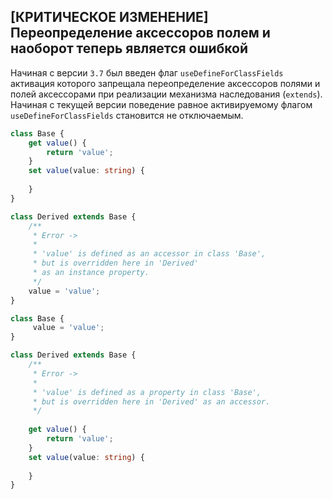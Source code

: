 ## \[КРИТИЧЕСКОЕ ИЗМЕНЕНИЕ\] Переопределение аксессоров полем и наоборот теперь является ошибкой

Начиная с версии `3.7` был введен флаг `useDefineForClassFields` активация которого запрещала переопределение аксессоров полями и полей аксессорами при реализации механизма наследования (`extends`). Начиная с текущей версии поведение равное активируемому флагом `useDefineForClassFields` становится не отключаемым.

`````ts
class Base {
    get value() {
        return 'value';
    }
    set value(value: string) {
        
    }
}

class Derived extends Base {
    /**
     * Error ->
     * 
     * 'value' is defined as an accessor in class 'Base',
     * but is overridden here in 'Derived'
     * as an instance property.
     */
    value = 'value';
}
`````
`````ts
class Base {
     value = 'value';
}

class Derived extends Base {
    /**
     * Error ->
     * 
     * 'value' is defined as a property in class 'Base',
     * but is overridden here in 'Derived' as an accessor.
     */
   
    get value() {
        return 'value';
    }
    set value(value: string) {
        
    }
}
`````
